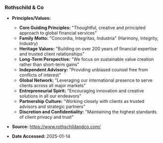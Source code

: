 ### Rothschild & Co

- **Principles/Values:**
  - **Core Guiding Principles:** "Thoughtful, creative and principled approach to global financial services"
  - **Family Motto:** "Concordia, Integritas, Industria" (Harmony, Integrity, Industry)
  - **Heritage Values:** "Building on over 200 years of financial expertise and trusted client relationships"
  - **Long-Term Perspective:** "We focus on sustainable value creation rather than short-term gains"
  - **Independent Advisory:** "Providing unbiased counsel free from conflicts of interest"
  - **Global Network:** "Leveraging our international presence to serve clients across all major markets"
  - **Entrepreneurial Spirit:** "Encouraging innovation and creative solutions in all our endeavors"
  - **Partnership Culture:** "Working closely with clients as trusted advisors and strategic partners"
  - **Discretion and Confidentiality:** "Maintaining the highest standards of client privacy and trust"

- **Source:** https://www.rothschildandco.com/
- **Date Accessed:** 2025-01-14